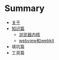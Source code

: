 # Summary

* [关于](README.md)
* [知识篇](zhishi_chapter.md)
   * [浏览器内核](liulanqi_neihe.md)
   * [webview和webkit](webviewhe_webkit.md)
* 填坑篇
* 工具篇

